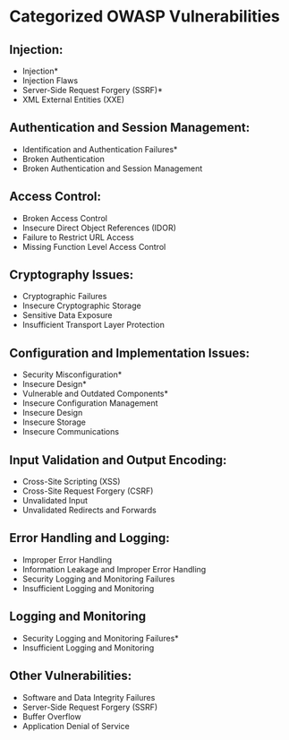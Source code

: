 # Categorized OWASP Vulnerabilities

## Injection:
- Injection*
- Injection Flaws
- Server-Side Request Forgery (SSRF)*
- XML External Entities (XXE)

## Authentication and Session Management:
- Identification and Authentication Failures*
- Broken Authentication
- Broken Authentication and Session Management

## Access Control:
- Broken Access Control
- Insecure Direct Object References (IDOR)
- Failure to Restrict URL Access
- Missing Function Level Access Control

## Cryptography Issues:
- Cryptographic Failures
- Insecure Cryptographic Storage
- Sensitive Data Exposure
- Insufficient Transport Layer Protection

## Configuration and Implementation Issues:
- Security Misconfiguration*
- Insecure Design*
- Vulnerable and Outdated Components*
- Insecure Configuration Management
- Insecure Design
- Insecure Storage
- Insecure Communications

## Input Validation and Output Encoding:
- Cross-Site Scripting (XSS)
- Cross-Site Request Forgery (CSRF)
- Unvalidated Input
- Unvalidated Redirects and Forwards

## Error Handling and Logging:
- Improper Error Handling
- Information Leakage and Improper Error Handling
- Security Logging and Monitoring Failures
- Insufficient Logging and Monitoring

## Logging and Monitoring
- Security Logging and Monitoring Failures*
- Insufficient Logging and Monitoring

## Other Vulnerabilities:
- Software and Data Integrity Failures
- Server-Side Request Forgery (SSRF)
- Buffer Overflow
- Application Denial of Service
